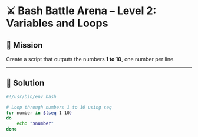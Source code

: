 # ⚔️ Bash Battle Arena – Level 2: Variables and Loops

## 🏹 Mission
Create a script that outputs the numbers **1 to 10**, one number per line.

---

## 🧠 Solution

```bash
#!/usr/bin/env bash

# Loop through numbers 1 to 10 using seq
for number in $(seq 1 10)
do 
    echo "$number"
done

